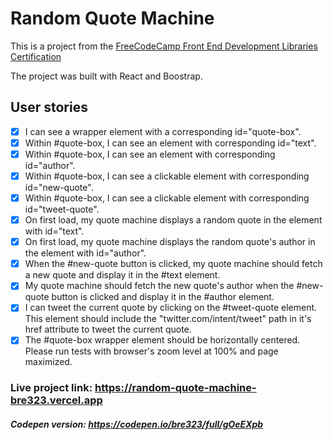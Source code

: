 # Random Quote Machine

This is a project from the [FreeCodeCamp Front End Development Libraries Certification](https://www.freecodecamp.org/learn/front-end-development-libraries/front-end-development-libraries-projects/build-a-random-quote-machine)

The project was built with React and Boostrap.


## User stories

- [x] I can see a wrapper element with a corresponding id="quote-box".
- [x] Within #quote-box, I can see an element with corresponding id="text".
- [x] Within #quote-box, I can see an element with corresponding id="author".
- [x] Within #quote-box, I can see a clickable element with corresponding id="new-quote".
- [x] Within #quote-box, I can see a clickable <a> element with corresponding id="tweet-quote".
- [x] On first load, my quote machine displays a random quote in the element with id="text".
- [x] On first load, my quote machine displays the random quote's author in the element with id="author".
- [x] When the #new-quote button is clicked, my quote machine should fetch a new quote and display it in the #text element.
- [x] My quote machine should fetch the new quote's author when the #new-quote button is clicked and display it in the #author element.
- [x] I can tweet the current quote by clicking on the #tweet-quote <a> element. This <a> element should include the "twitter.com/intent/tweet" path in it's href attribute to tweet the current quote.
- [x] The #quote-box wrapper element should be horizontally centered. Please run tests with browser's zoom level at 100% and page maximized.

### Live project link: https://random-quote-machine-bre323.vercel.app
##### Codepen version: https://codepen.io/bre323/full/gOeEXpb
